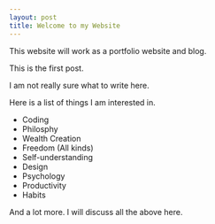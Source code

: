 ```yaml
---
layout: post
title: Welcome to my Website
---
```

This website will work as a portfolio website and blog.

This is the first post.

I am not really sure what to write here.

Here is a list of things I am interested in.
 - Coding
 - Philosphy
 - Wealth Creation
 - Freedom (All kinds)
 - Self-understanding
 - Design
 - Psychology
 - Productivity
 - Habits

 And a lot more. I will discuss all the above here.